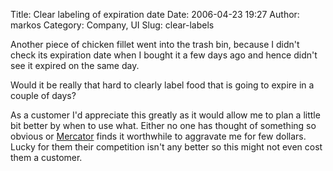 Title: Clear labeling of expiration date
Date: 2006-04-23 19:27
Author: markos
Category: Company, UI
Slug: clear-labels

Another piece of chicken fillet went into the trash bin, because I
didn't check its expiration date when I bought it a few days ago and
hence didn't see it expired on the same day.

Would it be really that hard to clearly label food that is going to
expire in a couple of days?

As a customer I'd appreciate this greatly as it would allow me to plan a
little bit better by when to use what. Either no one has thought of
something so obvious or [Mercator](http://www.mercator.si) finds it
worthwhile to aggravate me for few dollars. Lucky for them their
competition isn't any better so this might not even cost them a
customer.


